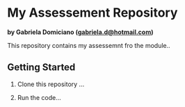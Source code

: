 # My Assessement Repository

**by Gabriela Domiciano (gabriela.d@hotmail.com)**

This repository contains  my assessemnt fro the module..

## Getting Started

1. Clone this repository ...

2. Run the code...